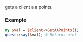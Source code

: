 gets a client a a points.
### Example

```perl
my $val = $client->GetAAPoints();
quest::say($val); # Returns uint
```
